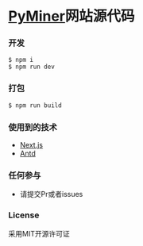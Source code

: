 # [PyMiner](https://gitee.com/py2cn/pyminer)网站源代码

### 开发
```
$ npm i
$ npm run dev
```

### 打包
```bash
$ npm run build
```

### 使用到的技术
- [Next.js](https://www.nextjs.cn/)
- [Antd](https://ant.design/components/overview-cn/)

### 任何参与
- 请提交Pr或者issues

### License
采用MIT开源许可证

